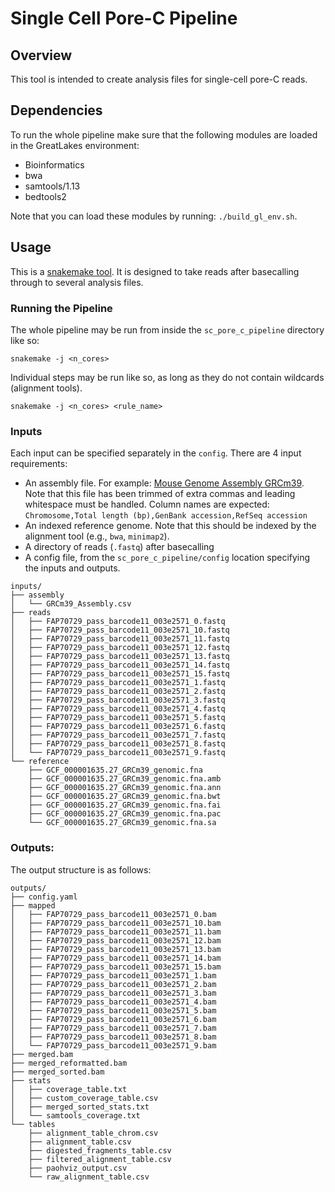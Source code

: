 # Single Cell Pore-C Pipeline

## Overview 

This tool is intended to create analysis files for single-cell pore-C reads.

## Dependencies

To run the whole pipeline make sure that the following modules are loaded in the GreatLakes environment:

- Bioinformatics
- bwa
- samtools/1.13
- bedtools2

Note that you can load these modules by running: `./build_gl_env.sh`.


## Usage

This is a [snakemake tool](https://snakemake.readthedocs.io/en/stable/index.html). It is designed to take reads after basecalling through to several analysis files. 
### Running the Pipeline

The whole pipeline may be run from inside the `sc_pore_c_pipeline` directory like so:

```
snakemake -j <n_cores>
```

Individual steps may be run like so, as long as they do not contain wildcards (alignment tools).

```
snakemake -j <n_cores> <rule_name>
```

### Inputs

Each input can be specified separately in the `config`. There are 4 input requirements:

- An assembly file. For example: [Mouse Genome Assembly GRCm39](https://www.ncbi.nlm.nih.gov/grc/mouse/data). Note that this file has been trimmed of extra commas and leading whitespace must be handled. Column names are expected: `Chromosome,Total length (bp),GenBank accession,RefSeq accession`
- An indexed reference genome. Note that this should be indexed by the alignment tool (e.g., `bwa`, `minimap2`).
- A directory of reads (`.fastq`) after basecalling
- A config file, from the `sc_pore_c_pipeline/config` location specifying the inputs and outputs.

```
inputs/
├── assembly
│   └── GRCm39_Assembly.csv
├── reads
│   ├── FAP70729_pass_barcode11_003e2571_0.fastq
│   ├── FAP70729_pass_barcode11_003e2571_10.fastq
│   ├── FAP70729_pass_barcode11_003e2571_11.fastq
│   ├── FAP70729_pass_barcode11_003e2571_12.fastq
│   ├── FAP70729_pass_barcode11_003e2571_13.fastq
│   ├── FAP70729_pass_barcode11_003e2571_14.fastq
│   ├── FAP70729_pass_barcode11_003e2571_15.fastq
│   ├── FAP70729_pass_barcode11_003e2571_1.fastq
│   ├── FAP70729_pass_barcode11_003e2571_2.fastq
│   ├── FAP70729_pass_barcode11_003e2571_3.fastq
│   ├── FAP70729_pass_barcode11_003e2571_4.fastq
│   ├── FAP70729_pass_barcode11_003e2571_5.fastq
│   ├── FAP70729_pass_barcode11_003e2571_6.fastq
│   ├── FAP70729_pass_barcode11_003e2571_7.fastq
│   ├── FAP70729_pass_barcode11_003e2571_8.fastq
│   └── FAP70729_pass_barcode11_003e2571_9.fastq
└── reference
    ├── GCF_000001635.27_GRCm39_genomic.fna
    ├── GCF_000001635.27_GRCm39_genomic.fna.amb
    ├── GCF_000001635.27_GRCm39_genomic.fna.ann
    ├── GCF_000001635.27_GRCm39_genomic.fna.bwt
    ├── GCF_000001635.27_GRCm39_genomic.fna.fai
    ├── GCF_000001635.27_GRCm39_genomic.fna.pac
    └── GCF_000001635.27_GRCm39_genomic.fna.sa
```

### Outputs:

The output structure is as follows:

```
outputs/
├── config.yaml
├── mapped
│   ├── FAP70729_pass_barcode11_003e2571_0.bam
│   ├── FAP70729_pass_barcode11_003e2571_10.bam
│   ├── FAP70729_pass_barcode11_003e2571_11.bam
│   ├── FAP70729_pass_barcode11_003e2571_12.bam
│   ├── FAP70729_pass_barcode11_003e2571_13.bam
│   ├── FAP70729_pass_barcode11_003e2571_14.bam
│   ├── FAP70729_pass_barcode11_003e2571_15.bam
│   ├── FAP70729_pass_barcode11_003e2571_1.bam
│   ├── FAP70729_pass_barcode11_003e2571_2.bam
│   ├── FAP70729_pass_barcode11_003e2571_3.bam
│   ├── FAP70729_pass_barcode11_003e2571_4.bam
│   ├── FAP70729_pass_barcode11_003e2571_5.bam
│   ├── FAP70729_pass_barcode11_003e2571_6.bam
│   ├── FAP70729_pass_barcode11_003e2571_7.bam
│   ├── FAP70729_pass_barcode11_003e2571_8.bam
│   └── FAP70729_pass_barcode11_003e2571_9.bam
├── merged.bam
├── merged_reformatted.bam
├── merged_sorted.bam
├── stats
│   ├── coverage_table.txt
│   ├── custom_coverage_table.csv
│   ├── merged_sorted_stats.txt
│   └── samtools_coverage.txt
└── tables
    ├── alignment_table_chrom.csv
    ├── alignment_table.csv
    ├── digested_fragments_table.csv
    ├── filtered_alignment_table.csv
    ├── paohviz_output.csv
    └── raw_alignment_table.csv
```

